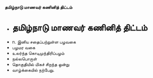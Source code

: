 **தமிழ்நாடு மாணவர் கணினித் திட்டம்**
- # தமிழ்நாடு மாணவர் கணினித் திட்டம்
- n. இனிய சதைப்பற்றுள்ள பழவகை
- பழமர வகை
- உலர்ந்த கொடிமுந்திரிப்பழம்
- நல்லபொருள்
- தொகுதியில் மிகச் சிறந்த ஒன்று
- வாழ்க்கையில் நற்பேறு.

